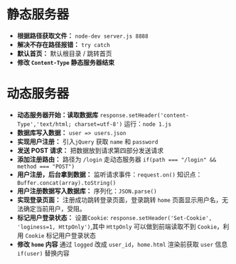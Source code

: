 # 静态服务器
* **根据路径获取文件：**
`node-dev server.js 8888`
* **解决不存在路径报错：**
 `try catch`
* **默认首页：**
 默认根目录 / 跳转首页
* **修改 `Content-Type` 静态服务器结束**
# 动态服务器
* **动态服务器开始：读取数据库**
`response.setHeader('content-Type','text/html; charset=utf-8')`
 运行：`node 1.js`
* **数据库写入数据：**
 `user => users.json`
* **实现用户注册：**
 引入`jQuery` 获取 `name` 和 `password`
* **发送 POST 请求：**
 把数据放到请求第四部分发送请求
* **添加注册路由：**
 路径为 `/login` 走动态服务器
 `if(path === "/login" && method === "POST")`
* **用户注册，后台拿到数据：**
监听请求事件：`request.on()` 知识点：`Buffer.concat(array).toString()`
* **用户注册数据写入数据库：**
 序列化：`JSON.parse()`
 * **实现登录页面：**
 注册成功跳转登录页面，登录跳转 `home` 页面显示用户名，无法确定当前用户，受阻。
 * **标记用户登录状态：**
设置`Cookie`: `response.setHeader('Set-Cookie', 'loginess=1, HttpOnly')`,其中 `HttpOnly` 可以做到前端读取不到 `Cookie`，利用 `Cookie` 标记用户登录状态
* **修改 `home` 内容**
通过 `logged` 改成 `user_id`，`home.html` 渲染前获取 `user` 信息 `if(user)` 替换内容